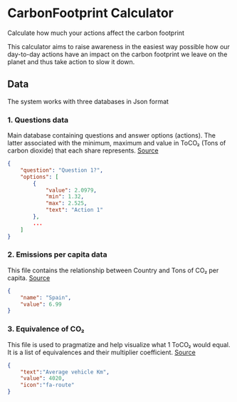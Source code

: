 # CarbonFootprint Calculator

Calculate how much your actions affect the carbon footprint

This calculator aims to raise awareness in the easiest way possible how our day-to-day actions have an impact on the carbon footprint we leave on the planet and thus take action to slow it down.

## Data

The system works with three databases in Json format

### 1. Questions data
Main database containing questions and answer options (actions). The latter associated with the minimum, maximum and value in ToCO₂ (Tons of carbon dioxide) that each share represents. [Source](https://iopscience.iop.org/article/10.1088/1748-9326/ab8589)

```json
{
    "question": "Question 1?",
    "options": [
        {
            "value": 2.0979,
            "min": 1.32,
            "max": 2.525,
            "text": "Action 1"
        },
        ...
    ]
}
```

### 2. Emissions per capita data
This file contains the relationship between Country and Tons of CO₂ per capita. [Source](https://en.wikipedia.org/wiki/List_of_countries_by_greenhouse_gas_emissions_per_person)

```json
{
    "name": "Spain",
    "value": 6.99
}
```

### 3. Equivalence of CO₂
This file is used to pragmatize and help visualize what 1 ToCO₂ would equal. It is a list of equivalences and their multiplier coefficient. [Source](https://www.epa.gov/energy/greenhouse-gas-equivalencies-calculator)

```json
{
    "text":"Average vehicle Km",
    "value": 4020,
    "icon":"fa-route"
}
```